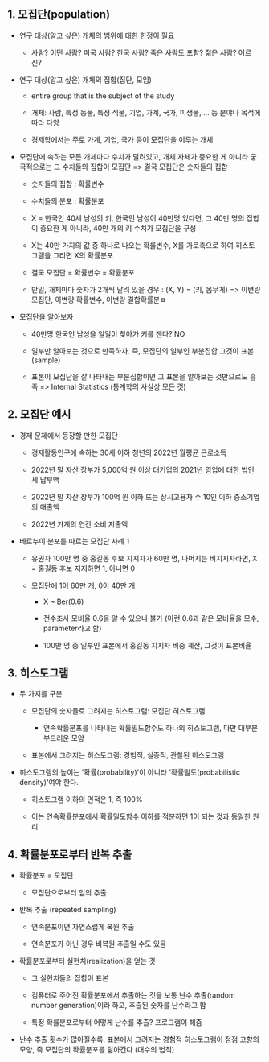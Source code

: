 ## 1. 모집단(population)

- 연구 대상(알고 싶은) 개체의 범위에 대한 한정이 필요 

    - 사람? 어떤 사람? 미국 사람? 한국 사람? 죽은 사람도 포함? 젊은 사람? 어르신?

- 연구 대상(알고 싶은) 개체의 집합(집단, 모임)
    
    - entire group that is the subject of the study

    - 개체: 사람, 특정 동물, 특정 식물, 기업, 가계, 국가, 미생물, ... 등 분야나 목적에 따라 다양

    - 경제학에서는 주로 가계, 기업, 국가 등이 모집단을 이루는 개체

- 모집단에 속하는 모든 개체마다 수치가 달려있고, 개체 자체가 중요한 게 아니라 궁극적으로는 그 수치들의 집합이 모집단 => 결국 모집단은 숫자들의 집합

    - 숫자들의 집합 : 확률변수
    
    - 수치들의 분포 : 확률분포
    
    - X = 한국인 40세 남성의 키, 한국인 남성이 40만명 있다면, 그 40만 명의 집합이 중요한 게 아니라, 40만 개의 키 수치가 모집단을 구성

    - X는 40만 가지의 값 중 하나로 나오는 확률변수, X를 가로축으로 하여 히스토그램을 그리면 X의 확률분포

    - 결국 모집단 = 확률변수 = 확률분포

    - 만일, 개체마다 숫자가 2개씩 달려 있을 경우 : (X, Y) = (키, 몸무게) => 이변량 모집단, 이변량 확률변수, 이변량 결합확률분ㅍ

- 모집단을 알아보자
    
    - 40만명 한국인 남성을 일일이 찾아가 키를 잰다? NO

    - 일부만 알아보는 것으로 만족하자. 즉, 모집단의 일부인 부분집합 그것이 표본(sample)

    - 표본이 모집단을 잘 나타내는 부분집합이면 그 표본을 알아보는 것만으로도 흡족 => Internal Statistics (통계학의 사실상 모든 것)


## 2. 모집단 예시

- 경제 문제에서 등장할 만한 모집단

    - 경제활동인구에 속하는 30세 이하 청년의 2022년 월평균 근로소득

    - 2022년 말 자산 장부가 5,000억 원 이상 대기업의 2021년 영업에 대한 법인세 납부액

    - 2022년 말 자산 장부가 100억 원 이하 또는 상시고용자 수 10인 이하 중소기업의 매출액

    - 2022년 가계의 연간 소비 지출액

- 베르누이 분포를 따르는 모집단 사례 1

    - 유권자 100만 명 중 홍길동 후보 지지자가 60만 명, 나머지는 비지지자라면, X = 홍길동 후보 지지하면 1, 아니면 0
    
    - 모집단에 1이 60만 개, 0이 40만 개

        - X ~ Ber(0.6)

        - 전수조사 모비율 0.6을 알 수 있으나 불가 (이런 0.6과 같은 모비율을 모수, parameter라고 함)

        - 100만 명 중 일부인 표본에서 홍길동 지지자 비중 계산, 그것이 표본비율

## 3. 히스토그램

- 두 가지를 구분

    - 모집단의 숫자들로 그려지는 히스토그램: 모집단 히스토그램
         
         - 연속확률분포를 나타내는 확률밀도함수도 하나의 히스토그램, 다만 대부분 부드러운 모양

    - 표본에서 그려지는 히스토그램: 경험적, 실증적, 관찰된 히스토그램

- 히스토그램의 높이는 '확률(probability)'이 아니라 '확률밀도(probabilistic density)'여야 한다.

    - 히스토그램 이하의 면적은 1, 즉 100%

    - 이는 연속확률분포에서 확률밀도함수 이하를 적분하면 1이 되는 것과 동일한 원리

## 4. 확률분포로부터 반복 추출

- 확률분포 = 모집단
    
    - 모집단으로부터 임의 추출

- 반복 추출 (repeated sampling)
    
    - 연속분포이면 자연스럽게 복원 추출
    
    - 연속분포가 아닌 경우 비복원 추출일 수도 있음

- 확률분포로부터 실현치(realization)을 얻는 것

    - 그 실현치들의 집합이 표본

    - 컴퓨터로 주어진 확률분포에서 추출하는 것을 보통 난수 추출(random number generation)이라 하고, 추출된 숫자를 난수라고 함

    - 특정 확률분포로부터 어떻게 난수를 추출? 프로그램이 해줌

- 난수 추출 횟수가 많아질수록, 표본에서 그려지는 경험적 히스토그램이 점점 고향의 모양, 즉 모집단의 확률분포를 닮아간다 (대수의 법칙)
